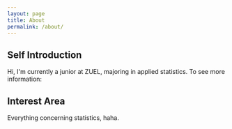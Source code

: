 ```yaml
---
layout: page
title: About
permalink: /about/
---
```



## Self Introduction

Hi, I'm currently a junior at ZUEL, majoring in applied statistics. To see more information: 



## Interest Area

Everything concerning statistics, haha.